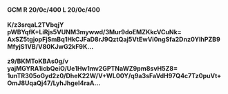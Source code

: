 #### GCM R 20/0c/400 L 20/0c/400
**K/z3srqaL2TVbqjY**<br/>**pWBYqfK+LiRjs5VUNM3mywwd/3Mur9doEMZKkcVCuNk=**<br/>**AxSZ5tgjopFjSmBq1HkCJFaD8rJ9QztQaj5VtEwVi0ngSfa2Dnz0YlhPZB9MfyjS1VB/V80KJwG2kF9K...**<br/><br/>
**z9/BKMToKBAs0g/v**<br/>**yajMGYRA1icbQeiO/Ue1Hw1mv2GPTNaWZ9pm8svH5Z8=**<br/>**1unTR305oGyd2z0/DheK22W/V+WL00Y/q9a3sFaVdH97Q4c7Tz0puVt+OmJ8UqaQj47/LyhJhgeI4raA...**
